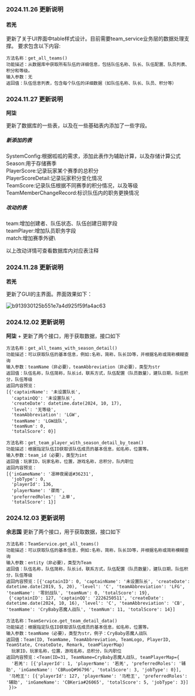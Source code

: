 ### 2024.11.26  更新说明
#### 若羌
更新了关于UI界面中table样式设计。目前需要team_service业务层的数据处理支撑。
要求包含以下内容:

```shell
方法名称：get_all_teams()
功能描述：从数据库中获取所有队伍的详细信息，包括队伍名称、队长、队伍配置、队员列表、积分和等级。
输入参数：无
返回值：队伍信息列表，包含每个队伍的详细数据（如队伍名称、队长、队员、积分等）
```

### 2024.11.27 更新说明
**阿柒**

更新了数据库的一些表，以及在一些基础表内添加了一些字段。

##### 新添加的表
SystemConfig:根据呱呱的需求，添加此表作为辅助计算，以及存储计算公式\
Season:用于存储赛季\
PlayerScore:记录玩家某个赛季的总积分\
PlayerScoreDetail:记录玩家积分变化情况\
TeamScore:记录队伍根据不同赛季的积分情况，以及等级\
TeamMemberChangeRecord:标识队伍内的职务更换情况

##### 改动的表
team:增加创建者、队伍状态、队伍创建日期字段\
teamPlayer:增加队员职务字段\
match:增加赛季外键\

以上改动详情可查看数据库内对应表注释

### 2024.11.28 更新说明

**若羌**

更新了GUI的主界面。界面效果如下：

![b913930125b551e7a4d925f59fa4ac63](https://zhihuiss2024.oss-cn-nanjing.aliyuncs.com/img/202411281624526.png)


### 2024.12.02 更新说明

**阿柒**
+
更新了两个接口，用于获取数据，接口如下
```shell
方法名称：get_all_teams_with_season_detail()
功能描述：可以获取队伍的基本信息，例如:名称，简称，队长ID等，并根据名称或简称模糊查询
输入参数：teamName（非必要），teamAbbreviation（非必要），类型为str
返回值：队伍名称，队伍简称，队长id，联系方式，队伍配置（队员数量），建队日期，队伍积分，队伍等级
返回内容预览： 
[{'captainName': '未设置队长',
  'captainQQ': '未设置队长',
  'createDate': datetime.date(2024, 10, 17),
  'level': '无等级',
  'teamAbbreviation': 'LGW',
  'teamName': 'LGW战队',
  'teamNum': 0,
  'totalScore': 0}]
```

```shell
方法名称：get_team_player_with_season_detail_by_team()
功能描述：根据指定队伍ID获取该队伍成员的基本信息，如名称，位置等。
输入参数：team_id（必要），类型为int
返回值：玩家ID，玩家名称，位置，游戏名称，总积分，队内职位
返回内容预览：
[{'inGameName': '凛神夜阑谣#36231',
  'jobType': 0,
  'playerId': 136,
  'playerName': '骤雨',
  'preferredRoles': '上单',
  'totalScore': 1}]

```

### 2024.12.03 更新说明

**余志国**
更新了两个接口，用于获取数据，接口如下
```shell
方法名称：TeamService.get_all_teams()
功能描述：可以获取队伍的基本信息，例如:名称，简称，队长ID等，并根据名称或简称模糊查询
输入参数：entity（非必要），类型为Team
返回值：队伍名称，队伍简称，队长id，联系方式，队伍配置（队员数量），建队日期，队伍积分，队伍等级
返回内容预览：[{'captainID': 0, 'captainName': '未设置队长', 'createDate': datetime.date(2019, 5, 20), 'level': 'C', 'teamAbbreviation': 'LFG', 'teamName': '零封战队', 'teamNum': 0, 'totalScore': 19},
 {'captainID': 127, 'captainQQ': '2226250511', 'createDate': datetime.date(2024, 10, 16), 'level': 'C', 'teamAbbreviation': 'CB', 'teamName': 'CryBaby恶魔人战队', 'teamNum': 11, 'totalScore': 14}]
```

```shell
方法名称：TeamService.get_team_detail_data()
功能描述：根据指定队伍ID获取该队伍成员的基本信息，如名称，位置等。
输入参数：teamName（必要），类型为str，例子：CryBaby恶魔人战队
返回值：Team(ID, TeamName, TeamAbbreviation, TeamLogo, PlayerID, TeamState, CreateDate, Remark, teamPlayerMap)
  玩家ID，玩家名称，位置，游戏名称，总积分，队内职位
返回内容预览：<Team(ID=31, TeamName=CryBaby恶魔人战队, teamPlayerMap={
  '若羌': [{'playerId': 1, 'playerName': '若羌', 'preferredRoles': '辅助', 'inGameName': 'CBRuoQ#96796', 'totalScore': 3, 'jobType': 0}],
 '马枪王': [{'playerId': 127, 'playerName': '马枪王', 'preferredRoles': '辅助', 'inGameName': 'CBKeria#26065', 'totalScore': 5, 'jobType': 3}]
 })>
```